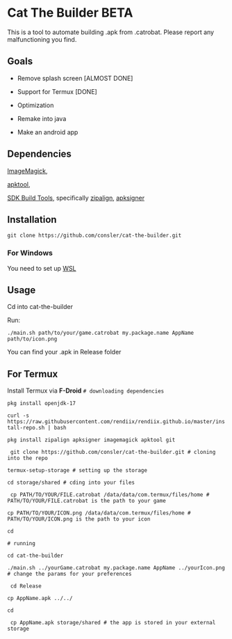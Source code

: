# Cat The Builder BETA
This is a tool to automate building .apk from .catrobat. Please report any malfunctioning you find.

## Goals
* Remove splash screen [ALMOST DONE]

* Support for Termux [DONE]

* Optimization

* Remake into java

* Make an android app
## Dependencies
[ImageMagick](https://imagemagick.org),

[apktool](https://apktool.org),

[SDK Build Tools](https://developer.android.com/tools/releases/build-tools), specifically [zipalign](https://developer.android/tools/zipalign), [apksigner](https://developer.android/tools/apksigner)

## Installation 
``` git clone https://github.com/consler/cat-the-builder.git ```
### For Windows
You need to set up [WSL](https://learn.microsoft.com/en-us/windows/wsl/install)
## Usage
Cd into cat-the-builder

Run:

``` ./main.sh path/to/your/game.catrobat my.package.name AppName path/to/icon.png ```

You can find your .apk in Release folder


## For Termux
Install Termux via **F-Droid**
``` # downloading dependencies ```

```pkg install openjdk-17```

``` curl -s https://raw.githubusercontent.com/rendiix/rendiix.github.io/master/install-repo.sh | bash ```

``` pkg install zipalign apksigner imagemagick apktool git ```

``` git clone https://github.com/consler/cat-the-builder.git # cloning into the repo```

```termux-setup-storage # setting up the storage ```

``` cd storage/shared # cding into your files ```

``` cp PATH/TO/YOUR/FILE.catrobat /data/data/com.termux/files/home # PATH/TO/YOUR/FILE.catrobat is the path to your game```

``` cp PATH/TO/YOUR/ICON.png /data/data/com.termux/files/home # PATH/TO/YOUR/ICON.png is the path to your icon ```

``` cd ```

``` # running ```

``` cd cat-the-builder ```

``` ./main.sh ../yourGame.catrobat my.package.name AppName ../yourIcon.png # change the params for your preferences ```

``` cd Release```

```cp AppName.apk ../../```

```cd```

``` cp AppName.apk storage/shared # the app is stored in your external storage```


